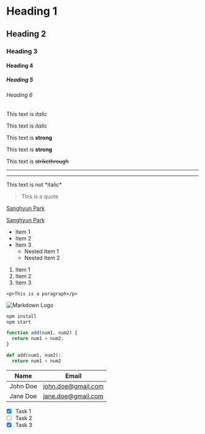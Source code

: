<!-- Headings -->
# Heading 1
## Heading 2
### Heading 3
#### Heading 4
##### Heading 5
###### Heading 6

<!-- Italics -->
This text is *italic*

This text is _italic_

<!-- Strong -->
This text is **strong**

This text is __strong__

<!-- Strikethrough -->
This text is ~~strikethrough~~

<!-- Horizontal Rule -->

---
___

<!-- Escaping speical character -->
This text is not \*italic\*

<!-- Blockquote -->
> This is a quote

<!-- Links -->
[Sanghyun Park](https://sanghyundev.com)

[Sanghyun Park](https://sanghyundev.com "My Portfolio Site")

<!-- UL -->
* Item 1
* Item 2
* Item 3
  * Nested Item 1
  * Nested Item 2

<!-- OL -->
1. Item 1
2. Item 2
3. Item 3

<!-- Inline Code Block -->
`<p>This is a paragraph</p>`

<!-- Images -->

![Markdown Logo](https://markdown-here.com/img/icon256.png)

<!-- Github Markdown -->

<!-- Code Blocks -->
```bash
npm install 
npm start
```

```javascript
function add(num1, num2) {
  return num1 + num2;
}
```

```python
def add(num1, num2):
  return num1 + num2
```

<!-- Tables -->
| Name     | Email              |
| -------- | ------------------ |
| John Doe | john.doe@gmail.com |
| Jane Doe | jane.doe@gmail.com |

<!-- Task Lists -->
* [x] Task 1
* [ ] Task 2
* [x] Task 3
